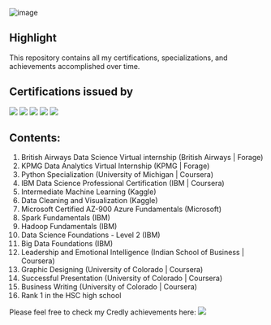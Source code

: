 
![image](https://github.com/prathmeshlonkar10/Certifications/assets/66990159/c076bee0-7abc-4df3-bcce-4bd1002290ac)
  

## Highlight
This repository contains all my certifications, specializations, and achievements accomplished over time.
  

## Certifications issued by
![](https://img.shields.io/badge/IBM-052FAD.svg?style=for-the-badge&logo=IBM&logoColor=white)
![](https://img.shields.io/badge/Microsoft-5E5E5E.svg?style=for-the-badge&logo=Microsoft&logoColor=white)
![](https://img.shields.io/badge/Coursera-0056D2.svg?style=for-the-badge&logo=Coursera&logoColor=white)
![](https://img.shields.io/badge/Kaggle-20BEFF.svg?style=for-the-badge&logo=Kaggle&logoColor=white)
![](https://img.shields.io/badge/British%20Airways-2E5C99.svg?style=for-the-badge&logo=British-Airways&logoColor=white)
  

## Contents:
1) British Airways Data Science Virtual internship (British Airways | Forage)
2) KPMG Data Analytics Virtual Internship (KPMG | Forage)
3) Python Specialization (University of Michigan | Coursera)
4) IBM Data Science Professional Certification (IBM | Coursera)
5) Intermediate Machine Learning (Kaggle)
6) Data Cleaning and Visualization (Kaggle)
7) Microsoft Certified AZ-900 Azure Fundamentals (Microsoft)
8) Spark Fundamentals (IBM)
9) Hadoop Fundamentals (IBM)
10) Data Science Foundations - Level 2 (IBM)
11) Big Data Foundations (IBM)
12) Leadership and Emotional Intelligence (Indian School of Business | Coursera)
13) Graphic Designing (University of Colorado | Coursera)
14) Successful Presentation (University of Colorado | Coursera)
15) Business Writing (University of Colorado | Coursera)
16) Rank 1 in the HSC high school

Please feel free to check my Credly achievements here: [![](https://img.shields.io/badge/Credly-FF6B00.svg?style=for-the-badge&logo=Credly&logoColor=white)](https://www.credly.com/users/prathmesh-lonkar/badges)
